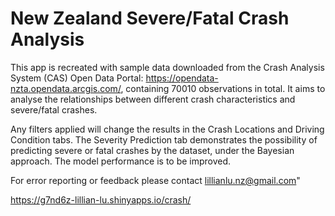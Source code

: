 # New Zealand Severe/Fatal Crash Analysis
This app is recreated with sample data downloaded from the Crash Analysis System (CAS) Open Data Portal: https://opendata-nzta.opendata.arcgis.com/, containing 70010 observations in total. It aims to analyse the relationships between different crash characteristics and severe/fatal crashes. 

Any filters applied will change the results in the Crash Locations and Driving Condition tabs. The Severity Prediction tab demonstrates the possibility of predicting severe or fatal crashes by the dataset, under the Bayesian approach. The model performance is to be improved. 

For error reporting or feedback please contact lillianlu.nz@gmail.com"

https://g7nd6z-lillian-lu.shinyapps.io/crash/
